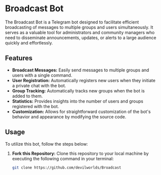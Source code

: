 # Broadcast Bot

The Broadcast Bot is a Telegram bot designed to facilitate efficient broadcasting of messages to multiple groups and users simultaneously. It serves as a valuable tool for administrators and community managers who need to disseminate announcements, updates, or alerts to a large audience quickly and effortlessly.

## Features

- **Broadcast Messages:** Easily send messages to multiple groups and users with a single command.
- **User Registration:** Automatically registers new users when they initiate a private chat with the bot.
- **Group Tracking:** Automatically tracks new groups when the bot is added to them.
- **Statistics:** Provides insights into the number of users and groups registered with the bot.
- **Customization:** Allows for straightforward customization of the bot's behavior and appearance by modifying the source code.

## Usage

To utilize this bot, follow the steps below:

1. **Fork this Repository:** Clone this repository to your local machine by executing the following command in your terminal:

   ```bash
   git clone https://github.com/devilworlds/Broadcast
